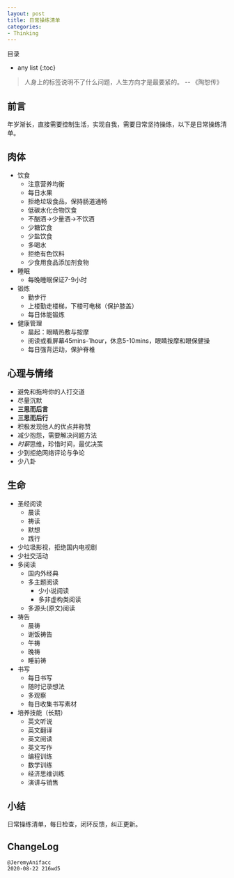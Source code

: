 ```yaml
---
layout: post
title: 日常操练清单
categories:
- Thinking
---
```

目录  
* any list
{:toc}

> 人身上的标签说明不了什么问题，人生方向才是最要紧的。 -- 《陶恕传》

## 前言

年岁渐长，直接需要控制生活，实现自我，需要日常坚持操练，以下是日常操练清单。

## 肉体

- 饮食
	- 注意营养均衡
	- 每日水果
	- 拒绝垃圾食品，保持肠道通畅
	- 低碳水化合物饮食
	- 不酗酒->少量酒->不饮酒
	- 少糖饮食
	- 少盐饮食
	- 多喝水
	- 拒绝有色饮料
	- 少食用食品添加剂食物
- 睡眠
	- 每晚睡眠保证7-9小时
- 锻炼
	- 勤步行
	- 上楼勤走楼梯，下楼可电梯（保护膝盖）
	- 每日体能锻炼
- 健康管理
	- 晨起：眼睛热敷与按摩
	- 阅读或看屏幕45mins-1hour，休息5-10mins，眼睛按摩和眼保健操
	- 每日强背运动，保护脊椎

## 心理与情绪

- 避免和拖垮你的人打交道
- 尽量沉默
- **三思而后言**
- **三思而后行**
- 积极发现他人的优点并称赞
- 减少抱怨，需要解决问题方法
- *时薪*思维，珍惜时间，最优决策
- 少到拒绝网络评论与争论
- 少八卦

## 生命

- 圣经阅读
	- 晨读
	- 祷读
	- 默想
	- 践行
- 少垃圾影视，拒绝国内电视剧
- 少社交活动
- 多阅读
	- 国内外经典
	- 多主题阅读
		- 少小说阅读
		- 多非虚构类阅读
	- 多源头(原文)阅读
- 祷告
	- 晨祷
	- 谢饭祷告
	- 午祷
	- 晚祷
	- 睡前祷
- 书写
	- 每日书写
	- 随时记录想法
	- 多观察
	- 每日收集书写素材
- 培养技能（长期）
	- 英文听说
	- 英文翻译
	- 英文阅读
	- 英文写作
	- 编程训练
	- 数学训练
	- 经济思维训练
	- 演讲与销售

## 小结

日常操练清单，每日检查，闭环反馈，纠正更新。

## ChangeLog

```
@JeremyAnifacc
2020-08-22 216wd5
```